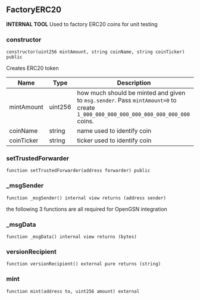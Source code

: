## FactoryERC20

**INTERNAL TOOL**
Used to factory ERC20 coins for unit testing

### constructor

```solidity
constructor(uint256 mintAmount, string coinName, string coinTicker) public
```

Creates ERC20 token

| Name | Type | Description |
| ---- | ---- | ----------- |
| mintAmount | uint256 | how much should be minted and given to `msg.sender`. Pass `mintAmount=0` to create `1_000_000_000_000_000_000_000_000_000` coins. |
| coinName | string | name used to identify coin |
| coinTicker | string | ticker used to identify coin |

### setTrustedForwarder

```solidity
function setTrustedForwarder(address forwarder) public
```

### _msgSender

```solidity
function _msgSender() internal view returns (address sender)
```

the following 3 functions are all required for OpenGSN integration

### _msgData

```solidity
function _msgData() internal view returns (bytes)
```

### versionRecipient

```solidity
function versionRecipient() external pure returns (string)
```

### mint

```solidity
function mint(address to, uint256 amount) external
```

